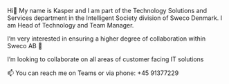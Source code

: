Hi👋 My name is Kasper and I am part of the Technology Solutions and Services department in the Intelligent Society division of Sweco Denmark. I am Head of Technology and Team Manager.

I’m very interested in ensuring a higher degree of collaboration within Sweco AB 👀

I’m looking to collaborate on all areas of customer facing IT solutions

📫 You can reach me on Teams or via phone: +45 91377229

<!---
sweco-dkkast/sweco-dkkast is a ✨ special ✨ repository because its `README.md` (this file) appears on your GitHub profile.
You can click the Preview link to take a look at your changes.
--->
